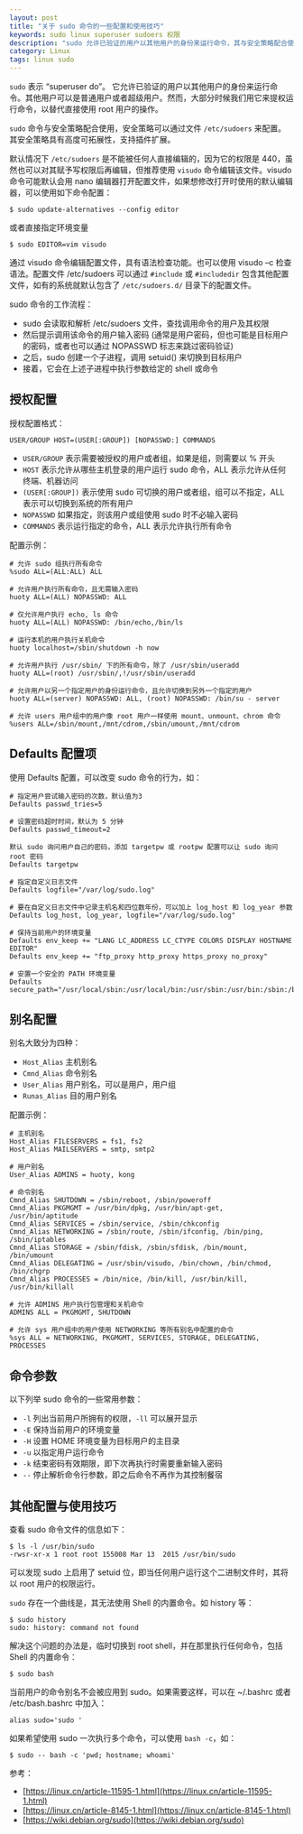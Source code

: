 ```yaml
---
layout: post
title: "关于 sudo 命令的一些配置和使用技巧"
keywords: sudo linux superuser sudoers 权限
description: "sudo 允许已验证的用户以其他用户的身份来运行命令，其与安全策略配合使用，具有高度可拓展性"
category: Linux
tags: linux sudo
---
```


`sudo` 表示 “superuser do”。 它允许已验证的用户以其他用户的身份来运行命令。其他用户可以是普通用户或者超级用户。然而，大部分时候我们用它来提权运行命令，以替代直接使用 root 用户的操作。

`sudo` 命令与安全策略配合使用，安全策略可以通过文件 `/etc/sudoers` 来配置。其安全策略具有高度可拓展性，支持插件扩展。

默认情况下 `/etc/sudoers` 是不能被任何人直接编辑的，因为它的权限是 440，虽然也可以对其赋予写权限后再编辑，但推荐使用 `visudo` 命令编辑该文件。visudo 命令可能默认会用 nano 编辑器打开配置文件，如果想修改打开时使用的默认编辑器，可以使用如下命令配置：

```shell
$ sudo update-alternatives --config editor
```

或者直接指定环境变量

```shell
$ sudo EDITOR=vim visudo
```

通过 visudo 命令编辑配置文件，具有语法检查功能。也可以使用 visudo –c 检查语法。配置文件 /etc/sudoers 可以通过 `#include` 或 `#includedir` 包含其他配置文件，如有的系统就默认包含了 `/etc/sudoers.d/` 目录下的配置文件。

sudo 命令的工作流程：

- sudo 会读取和解析 /etc/sudoers 文件，查找调用命令的用户及其权限
- 然后提示调用该命令的用户输入密码 (通常是用户密码，但也可能是目标用户的密码，或者也可以通过 NOPASSWD 标志来跳过密码验证)
- 之后，sudo 创建一个子进程，调用 setuid() 来切换到目标用户
- 接着，它会在上述子进程中执行参数给定的 shell 或命令

## 授权配置

授权配置格式：

```
USER/GROUP HOST=(USER[:GROUP]) [NOPASSWD:] COMMANDS
```

- `USER/GROUP` 表示需要被授权的用户或者组，如果是组，则需要以 % 开头
- `HOST` 表示允许从哪些主机登录的用户运行 sudo 命令，ALL 表示允许从任何终端、机器访问
- `(USER[:GROUP])` 表示使用 sudo 可切换的用户或者组，组可以不指定，ALL 表示可以切换到系统的所有用户
- `NOPASSWD` 如果指定，则该用户或组使用 sudo 时不必输入密码
- `COMMANDS` 表示运行指定的命令，ALL 表示允许执行所有命令

配置示例：

```
# 允许 sudo 组执行所有命令
%sudo ALL=(ALL:ALL) ALL

# 允许用户执行所有命令，且无需输入密码
huoty ALL=(ALL) NOPASSWD: ALL

# 仅允许用户执行 echo, ls 命令
huoty ALL=(ALL) NOPASSWD: /bin/echo,/bin/ls

# 运行本机的用户执行关机命令
huoty localhost=/sbin/shutdown -h now

# 允许用户执行 /usr/sbin/ 下的所有命令，除了 /usr/sbin/useradd
huoty ALL=(root) /usr/sbin/,!/usr/sbin/useradd

# 允许用户以另一个指定用户的身份运行命令，且允许切换到另外一个指定的用户
huoty ALL=(server) NOPASSWD: ALL, (root) NOPASSWD: /bin/su - server

# 允许 users 用户组中的用户像 root 用户一样使用 mount、unmount、chrom 命令
%users ALL=/sbin/mount,/mnt/cdrom,/sbin/umount,/mnt/cdrom
```

## Defaults 配置项

使用 Defaults 配置，可以改变 sudo 命令的行为，如：

```
# 指定用户尝试输入密码的次数，默认值为3
Defaults passwd_tries=5

# 设置密码超时时间，默认为 5 分钟
Defaults passwd_timeout=2

默认 sudo 询问用户自己的密码，添加 targetpw 或 rootpw 配置可以让 sudo 询问 root 密码
Defaults targetpw

# 指定自定义日志文件
Defaults logfile="/var/log/sudo.log"

# 要在自定义日志文件中记录主机名和四位数年份，可以加上 log_host 和 log_year 参数
Defaults log_host, log_year, logfile="/var/log/sudo.log"

# 保持当前用户的环境变量
Defaults env_keep += "LANG LC_ADDRESS LC_CTYPE COLORS DISPLAY HOSTNAME EDITOR"
Defaults env_keep += "ftp_proxy http_proxy https_proxy no_proxy"

# 安置一个安全的 PATH 环境变量
Defaults secure_path="/usr/local/sbin:/usr/local/bin:/usr/sbin:/usr/bin:/sbin:/bin"
```

## 别名配置

别名大致分为四种：

- `Host_Alias` 主机别名
- `Cmnd_Alias` 命令别名
- `User_Alias` 用户别名，可以是用户，用户组
- `Runas_Alias` 目的用户别名

配置示例：

```
# 主机别名
Host_Alias FILESERVERS = fs1, fs2
Host_Alias MAILSERVERS = smtp, smtp2

# 用户别名
User_Alias ADMINS = huoty, kong

# 命令别名
Cmnd_Alias SHUTDOWN = /sbin/reboot, /sbin/poweroff
Cmnd_Alias PKGMGMT = /usr/bin/dpkg, /usr/bin/apt-get, /usr/bin/aptitude
Cmnd_Alias SERVICES = /sbin/service, /sbin/chkconfig
Cmnd_Alias NETWORKING = /sbin/route, /sbin/ifconfig, /bin/ping, /sbin/iptables
Cmnd_Alias STORAGE = /sbin/fdisk, /sbin/sfdisk, /bin/mount, /bin/umount
Cmnd_Alias DELEGATING = /usr/sbin/visudo, /bin/chown, /bin/chmod, /bin/chgrp
Cmnd_Alias PROCESSES = /bin/nice, /bin/kill, /usr/bin/kill, /usr/bin/killall

# 允许 ADMINS 用户执行包管理和关机命令
ADMINS ALL = PKGMGMT, SHUTDOWN

# 允许 sys 用户组中的用户使用 NETWORKING 等所有别名中配置的命令
%sys ALL = NETWORKING, PKGMGMT, SERVICES, STORAGE, DELEGATING, PROCESSES
```

## 命令参数

以下列举 sudo 命令的一些常用参数：

- `-l` 列出当前用户所拥有的权限，`-ll` 可以展开显示
- `-E` 保持当前用户的环境变量
- `-H` 设置 HOME 环境变量为目标用户的主目录
- `-u` 以指定用户运行命令
- `-k` 结束密码有效期限，即下次再执行时需要重新输入密码
- `--` 停止解析命令行参数，即之后命令不再作为其控制餐宿

## 其他配置与使用技巧

查看 sudo 命令文件的信息如下：

```
$ ls -l /usr/bin/sudo
-rwsr-xr-x 1 root root 155008 Mar 13  2015 /usr/bin/sudo
```

可以发现 sudo 上启用了 setuid 位，即当任何用户运行这个二进制文件时，其将以 root 用户的权限运行。

`sudo` 存在一个曲线是，其无法使用 Shell 的内置命令。如 history 等：

```
$ sudo history
sudo: history: command not found
```

解决这个问题的办法是，临时切换到 root shell，并在那里执行任何命令，包括 Shell 的内置命令：

```
$ sudo bash
```

当前用户的命令别名不会被应用到 sudo。如果需要这样，可以在 ~/.bashrc 或者 /etc/bash.bashrc 中加入：

```
alias sudo='sudo '
```

如果希望使用 sudo 一次执行多个命令，可以使用 `bash -c`，如：

```
$ sudo -- bash -c 'pwd; hostname; whoami'
```

参考：

- [https://linux.cn/article-11595-1.html](https://linux.cn/article-11595-1.html)
- [https://linux.cn/article-8145-1.html](https://linux.cn/article-8145-1.html)
- [https://wiki.debian.org/sudo](https://wiki.debian.org/sudo)
